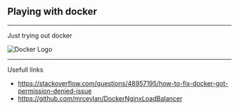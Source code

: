 ## Playing with docker

---

Just trying out docker

![Docker Logo](https://i0.wp.com/www.docker.com/blog/wp-content/uploads/2013/11/homepage-docker-logo.png)

---

Usefull links

- https://stackoverflow.com/questions/48957195/how-to-fix-docker-got-permission-denied-issue
- https://github.com/mrceylan/DockerNginxLoadBalancer